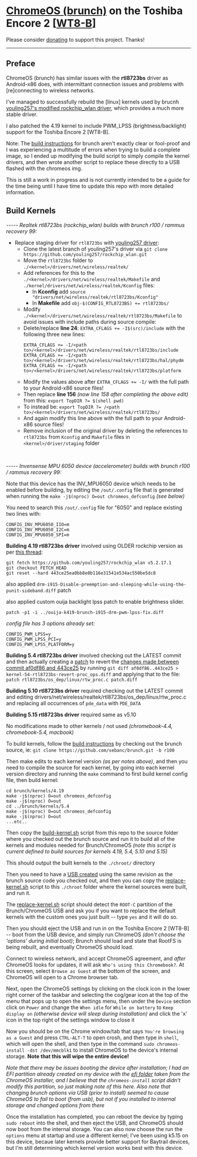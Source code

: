 # [ChromeOS (brunch)](https://github.com/sebanc/brunch) on the Toshiba Encore 2 [[WT8-B](https://www.toshiba.ca/productdetailpage.aspx?id=2147499291)]

Please consider [donating](https://paypal.me/djouija) to support this project. Thanks!

----------------------------------------------------------------------------------

## Preface

ChromeOS (brunch) has similar issues with the **rtl8723bs** driver as Android-x86 does, with intermittant connection issues and problems with [re]connecting to wireless networks.

I've managed to successfully rebuild the [linux] kernels used by brucnh [youling257's modified rockchip_wlan driver](https://github.com/youling257/rockchip_wlan), which provides a much more stable driver.

I also patched the 4.19 kernel to include PWM_LPSS (brightness/backlight) support for the Toshiba Encore 2 [WT8-B].

Note:  The [build instructions](https://github.com/sebanc/brunch/blob/master/BUILDING.md) for brunch aren't exactly clear or fool-proof and I was experiencing a multitude of errors when trying to build a complete image, so I ended up modifying the build script to simply compile the kernel drivers, and then wrote another script to replace these directly to a USB flashed with the chromeos img.

This is still a work in progress and is not currently intended to be a guide for the time being until I have time to update this repo with more detailed information.


## Build Kernels

_-----  Realtek rtl8723bs (rockchip_wlan) builds with brunch r100 / rammus recovery 99:_

* Replace staging driver for `rtl8723bs` with [youling257 driver](https://github.com/youling257/rockchip_wlan):
	* Clone the latest branch of youling257's driver via `git clone https://github.com/youling257/rockchip_wlan.git`
	* Move the `rtl8723bs` folder to `./<kernel>/drivers/net/wireless/realtek/`
	* Add references for this to the `./<kernel>/drivers/net/wireless/realtek/Makefile` and `./kernel/drivers/net/wireless/realtek/Kconfig` files:
		* In **Kconfig** add `source "drivers/net/wireless/realtek/rtl8723bs/Kconfig"`
		* In **Makefile** add `obj-$(CONFIG_RTL8723BS) += rtl8723bs/`
	* Modify `./<kernel>/drivers/net/wireless/realtek/rtl8723bs/Makefile` to avoid issues with include paths during source compile:
	* Delete/replace **line 24**:  `EXTRA_CFLAGS += -I$(src)/include`  with the following three new lines:
	    ```
	    EXTRA_CFLAGS += -I/<path to>/<kernel>/drivers/net/wireless/realtek/rtl8723bs/include
	    EXTRA_CFLAGS += -I/<path to>/<kernel>/drivers/net/wireless/realtek/rtl8723bs/hal/phydm
	    EXTRA_CFLAGS += -I/<path to>/<kernel>/drivers/net/wireless/realtek/rtl8723bs/platform
	    ```
	* Modify the values above after `EXTRA_CFLAGS += -I/` with the full path to your Android-x86 source files!
	* Then replace **line 156** *(now line 158 after completing the above edit)* from this: 
	    `export TopDIR ?= $(shell pwd)`
	* To instead be:
	    `export TopDIR ?= /<path to>/<kernel>/drivers/net/wireless/realtek/rtl8723bs/`
	* And again modify this line above with the full path to your Android-x86 source files!
	* Remove inclusion of the original driver by deleting the references to `rtl8723bs` from `Kconfig` and `Makefile` files in `<kernel>/driver/staging` folder
<br>

_-----  Invensense MPU 6050 device (accelerometer) builds with brunch r100 / rammus recovery 99:_

Note that this device has the INV_MPU6050 device which needs to be enabled before building, by editing the `/out/.config` file that is generated when running the `make -j$(nproc) O=out chromeos_defconfig` _(see below)_

You need to search this `/out/.config` file for "6050" and replace existing two lines with:
```
CONFIG_INV_MPU6050_IIO=m
CONFIG_INV_MPU6050_I2C=m
CONFIG_INV_MPU6050_SPI=m
```


**Building 4.19 rtl8723bs driver** involved using OLDER rockchip version as per [this thread](https://groups.google.com/g/android-x86/c/iwSFhlLyW7A/m/mKz0Th1JCAAJ):
```
git fetch https://github.com/youling257/rockchip_wlan v5.2.17.1
git checkout FETCH_HEAD
git reset --hard 443ce25ea0bb8e0b116e31541e534ac550be5dc8
```
also applied `drm-i915-Disable-preemption-and-sleeping-while-using-the-punit-sideband.diff` patch

also applied custom ouija backlight lpss patch to enable brightness slider.

`patch -p1 -i ../ouija-k419-brunch-i915-drm-pwm-lpss-fix.diff`

_config file has 3 options already set:_
```
CONFIG_PWM_LPSS=y
CONFIG_PWM_LPSS_PCI=y
CONFIG_PWM_LPSS_PLATFORM=y
```


**Building 5.4 rtl8723bs driver** involved checking out the LATEST commit and then actually creating a [patch](https://github.com/ouija/ChromeOS_Toshiba_Encore2/blob/main/patches/kernel-54-rtl8723bs-revert-proc_ops.diff) to revert the [changes made between commit af0df86 and 443ce25](https://github.com/youling257/rockchip_wlan/commit/af0df860505dfdc5834068bf3c8e5253efec6bbe) 
 by running `git diff af0df86..443ce25 > kernel-54-rtl8723bs-revert-proc_ops.diff` and applying that to the file:
`patch rtl8723bs/os_dep/linux/rtw_proc.c patch.diff`
 

**Building 5.10 rtl8723bs driver** required checking out the LATEST commit and editing drivers/net/wireless/realtek/rtl8723bs/os_dep/linux/rtw_proc.c
and replacing all occurrences of `pde_data` with `PDE_DATA`


**Building 5.15 rtl8723bs driver** required same as v5.10

No modifications made to other kernels / not used _(chromebook-4.4, chromebook-5.4, macbook)_

To build kernels, follow the [build instructions](https://github.com/sebanc/brunch/blob/master/BUILDING.md) by checking out the brunch source, ie:
`git clone https://github.com/sebanc/brunch.git -b r100`

Then make edits to each kernel version _(as per notes above)_, and then you need to compile the source for each kernel, by going into each kernel version directory and running the `make` command to first build kernel config file, then build kernel:
```
cd brunch/kernels/4.19
make -j$(nproc) O=out chromeos_defconfig
make -j$(nproc) O=out
cd ../brunch/kernels/5.4
make -j$(nproc) O=out chromeos_defconfig
make -j$(nproc) O=out
...etc..
```
Then copy the [build-kernel.sh](https://github.com/ouija/ChromeOS_Toshiba_Encore2/blob/main/build-kernel.sh) script from this repo to the source folder where you checked out the brunch source and run it to build all of the kernels and modules needed for Brunch/ChromeOS _(note this script is current defined to build sources for kernels 4.19, 5.4, 5.10 and 5.15)_

This should output the built kernels to the `./chroot/` directory

Then you need to have a [USB created](https://github.com/sebanc/brunch/blob/master/install-with-windows.md#usb-installations) using the same revision as the brunch source code you checked out, and then you can copy the [replace-kernel.sh](https://github.com/ouija/ChromeOS_Toshiba_Encore2/blob/main/replace_kernel.sh) script to this `./chroot` folder where the kernel sources were built, and run it.

The [replace-kernel.sh](https://github.com/ouija/ChromeOS_Toshiba_Encore2/blob/main/replace_kernel.sh) script should detect the `ROOT-C` partition of the Brunch/ChromeOS USB and ask you if you want to replace the default kernels with the custom ones you just built -- type `yes` and it will do so.

Then you should eject the USB and run in on the Toshiba Encore 2 [WT8-B] -- boot from the USB device, and simply run ChromeOS _(don't choose the 'options' during initial boot)_;  Brunch should load and state that RootFS is being rebuilt, and eventually ChromeOS should load.

Connect to wireless network, and accept ChromeOS agreement, and _after_ ChromeOS looks for updates, it will ask `Who's using this Chromebook?`.  At this screen, select `Browse as Guest` at the bottom of the screen, and ChromeOS will open to a Chrome browser tab.   

Next, open the ChromeOS settings by clicking on the clock icon in the lower right corner of the taskbar and selecting the cog/gear icon at the top of the menu that pops up to open the settings menu, then under the `Device` section click on `Power` and change the `When idle` for `While on battery` to `Keep display on` _(otherwise device will sleep during installation)_ and click the 'x' icon in the top right of the settings window to close it

Now you should be on the Chrome window/tab that says `You're browsing as a Guest` and press `CTRL-ALT-T` to open crosh, and then type in `shell`, which will open the shell, and then type in the command `sudo chromeos-install -dst /dev/mmcblk1` to install ChromeOS to the device's internal storage.   **Note that this will wipe the entire device!**

_Note that there may be issues booting the device after installation;  I had an EFI partition already created on my device with the [efi folder](https://github.com/ouija/ChromeOS_Toshiba_Encore2/blob/main/efi.zip) taken from the ChromeOS installer, and I believe that the `chromeos-install` script didn't modify this partition, so just making note of this here.  Also note that changing brunch options via USB (prior to install) seemed to cause ChromeOS to fail to boot (from usb), but not if you installed to internal storage and changed options from there_  

Once the installation has completed, you can reboot the device by typing `sudo reboot` into the shell, and then eject the USB, and ChromeOS should now boot from the internal storage.   You can also now choose the run the `options` menu at startup and use a different kernel;   I've been using k5.15 on this device, becaue later kernels provide better support for Baytrail devices, but I'm still determining which kernel version works best with this device.
